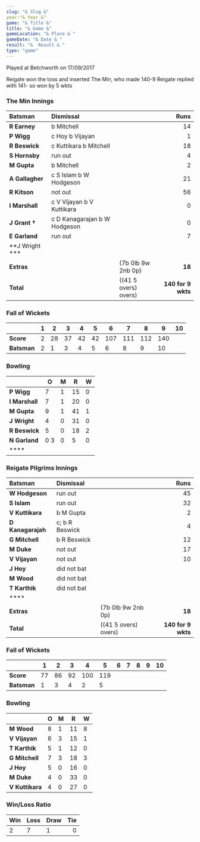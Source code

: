 ```yaml
---
slug: "& Slug &"
year:"& Year &"
game: "& Title &"
title: "& Game &"
gameLocation: "& Place & "
gameDate: "& Date & "
result: "&  Result & "
type: "game"
---
```


Played at Betchworth on 17/09/2017

Reigate won the toss and inserted The Min, who made 140-9  Reigate replied with 141- so won by 5 wkts

### The Min Innings

| Batsman | Dismissal | | Runs |
|:---|:---|---|---:|
| **R Earney** | b Mitchell |  | 14 |
| **P Wigg** | c Hoy b Vijayan |  | 1 |
| **R Beswick** | c Kuttikara b Mitchell |  | 18 |
| **S Hornsby** | run out |  | 4 |
| **M Gupta** | b Mitchell |  | 2 |
| **A Gallagher** | c S Islam b W Hodgeson |  | 21 |
| **R Kitson** | not out |  | 56 |
| **I Marshall** | c V Vijayan b V Kuttikara |  | 0 |
| **J Grant &dagger;** | c D Kanagarajan b W Hodgeson |  | 0 |
| **E Garland** | run out |  | 7 |
| **J Wright *** |  |  |  |
| **Extras** | | (7b 0lb 9w 2nb 0p) | **18** |
| **Total** | | ((41 5 overs) overs) | **140 for 9 wkts** |

### Fall of Wickets

| | **1** | **2** | **3** | **4** | **5** | **6** | **7** | **8** | **9** | **10** |
|---|---|---|---|---|---|---|---|---|---|---|
| **Score** | 2 | 28 | 37 | 42 | 42 | 107 | 111 | 112 | 140 |  |
| **Batsman** | 2 | 1 | 3 | 4 | 5 | 6 | 8 | 9 | 10 |  |

### Bowling

| | O   | M | R  | W |
|---|---|---|---|---|
| **P Wigg** | 7 | 1 | 15 | 0 |
| **I Marshall** | 7 | 1 | 20 | 0 |
| **M Gupta** | 9 | 1 | 41 | 1 |
| **J Wright** | 4 | 0 | 31 | 0 |
| **R Beswick** | 5 | 0 | 18 | 2 |
| **N Garland** | 0 3 | 0 | 5 | 0 |
| **** |  |  |  |  |

### Reigate Pilgrims Innings

| Batsman | Dismissal | | Runs |
|:---|:---|---|---:|
| **W Hodgeson** | run out |  | 45 |
| **S Islam** | run out |  | 32 |
| **V Kuttikara** | b M Gupta |  | 2 |
| **D Kanagarajah** | c; b R Beswick |  | 4 |
| **G Mitchell** | b R Beswick |  | 12 |
| **M Duke** | not out |  | 17 |
| **V Vijayan** | not out |  | 10 |
| **J Hoy** | did not bat |  |  |
| **M Wood** | did not bat |  |  |
| **T Karthik** | did not bat |  |  |
| **** |  |  |  |
| **Extras** | | (7b 0lb 9w 2nb 0p) | **18** |
| **Total** | | ((41 5 overs) overs) | **140 for 9 wkts** |

### Fall of Wickets

| | **1** | **2** | **3** | **4** | **5** | **6** | **7** | **8** | **9** | **10** |
|---|---|---|---|---|---|---|---|---|---|---|
| **Score** | 77 | 86 | 92 | 100 | 119 |  |  |  |  |  |
| **Batsman** | 1 | 3 | 4 | 2 | 5 |  |  |  |  |  |

### Bowling

| | O   | M | R  | W |
|---|---|---|---|---|
| **M Wood** | 8 | 1 | 11 | 8 |
| **V Vijayan** | 6 | 3 | 15 | 1 |
| **T Karthik** | 5 | 1 | 12 | 0 |
| **G Mitchell** | 7 | 3 | 18 | 3 |
| **J Hoy** | 5 | 0 | 16 | 0 |
| **M Duke** | 4 | 0 | 33 | 0 |
| **V Kuttikara** | 4 | 0 | 27 | 0 |

### Win/Loss Ratio

| Win | Loss | Draw |Tie |
|:---|:---|---|---:|
| 2 | 7 | 1 | 0 |